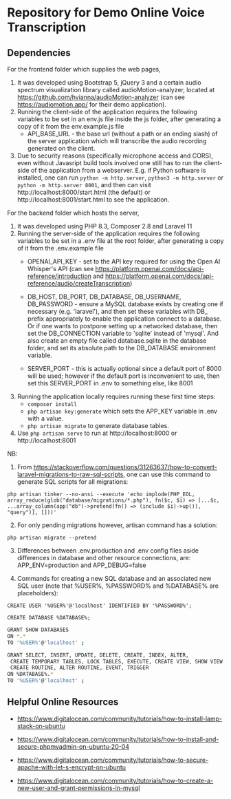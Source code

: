 # Repository for Demo Online Voice Transcription

## Dependencies

For the frontend folder which supplies the web pages,
1. It was developed using Bootstrap 5, jQuery 3 and a certain audio spectrum visualization library called audioMotion-analyzer, located at https://github.com/hvianna/audioMotion-analyzer (can see https://audiomotion.app/ for their demo application).
2. Running the client-side of the application requires the following variables to be set in an env.js file inside the js folder, after generating a copy of it from the env.example.js file
    - API_BASE_URL - the base url (without a path or an ending slash) of the server application which will transcribe the audio recording generated on the client.
3. Due to security reasons (specifically microphone access and CORS), even without Javasript build tools involved one still has to run the client-side of the application from a webserver.
E.g. if Python software is installed, one can run `python -m http.server`, `python3 -m http.server` or `python -m http.server 8001`, and then can visit http://localhost:8000/start.html (the default) or http://localhost:8001/start.html to see the application.

For the backend folder which hosts the server, 
1. It was developed using PHP 8.3, Composer 2.8 and Laravel 11
2. Running the server-side of the application requires the following variables to be set in a .env file at the root folder, after generating a copy of it from the .env.example file
    - OPENAI_API_KEY - set to the API key required for using the Open AI Whisper's API (can see https://platform.openai.com/docs/api-reference/introduction and https://platform.openai.com/docs/api-reference/audio/createTranscription)
    - DB_HOST, DB_PORT, DB_DATABASE, DB_USERNAME, DB_PASSWORD - ensure a MySQL database exists by creating one if necessary (e.g. 'laravel'),
    and then set these variables with DB_ prefix appropriately to enable the application connect to a database.
    Or if one wants to postpone setting up a networked database, then set the DB_CONNECTION variable to 'sqlite' instead of 'mysql'. And also
    create an empty file called database.sqlite in the database folder, and set its absolute path to the DB_DATABASE environment variable.

    - SERVER_PORT - this is actually optional since a default port of 8000 will be used; however if the default port is inconvenient to use, then set this SERVER_PORT in .env to something else, like 8001
3. Running the application locally requires running these first time steps:
    - `composer install`
    - `php artisan key:generate` which sets the APP_KEY variable in .env with a value.
    - `php artisan migrate` to generate database tables.
4. Use `php artisan serve` to run at http://localhost:8000 or http://localhost:8001

NB:

1. From https://stackoverflow.com/questions/31263637/how-to-convert-laravel-migrations-to-raw-sql-scripts, one can use this command to generate SQL scripts for all migrations:

`php artisan tinker --no-ansi --execute 'echo implode(PHP_EOL, array_reduce(glob("database/migrations/*.php"), fn($c, $i) => [...$c, ...array_column(app("db")->pretend(fn() => (include $i)->up()), "query")], []))'`

2. For only pending migrations however, artisan command has a solution:

`php artisan migrate --pretend`

3. Differences between .env.production and .env config files aside differences in database and other resource connections, are: APP_ENV=production and APP_DEBUG=false

4. Commands for creating a new SQL database and an associated new SQL user (note that %USER%, %PASSWORD% and %DATABASE% are placeholders):

`CREATE USER '%USER%'@'localhost' IDENTIFIED BY '%PASSWORD%';`

`CREATE DATABASE %DATABASE%;`

```sh
GRANT SHOW DATABASES 
ON *.* 
TO '%USER%'@'localhost' ;
```

```sh
GRANT SELECT, INSERT, UPDATE, DELETE, CREATE, INDEX, ALTER, 
 CREATE TEMPORARY TABLES, LOCK TABLES, EXECUTE, CREATE VIEW, SHOW VIEW, 
 CREATE ROUTINE, ALTER ROUTINE, EVENT, TRIGGER 
ON %DATABASE%.* 
TO '%USER%'@'localhost' ;
```

## Helpful Online Resources

- https://www.digitalocean.com/community/tutorials/how-to-install-lamp-stack-on-ubuntu

- https://www.digitalocean.com/community/tutorials/how-to-install-and-secure-phpmyadmin-on-ubuntu-20-04

- https://www.digitalocean.com/community/tutorials/how-to-secure-apache-with-let-s-encrypt-on-ubuntu

- https://www.digitalocean.com/community/tutorials/how-to-create-a-new-user-and-grant-permissions-in-mysql
